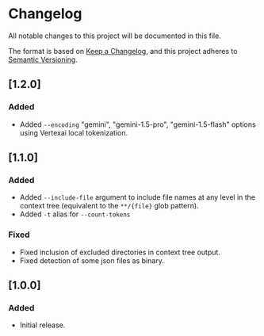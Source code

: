 # Changelog

All notable changes to this project will be documented in this file.

The format is based on [Keep a Changelog](https://keepachangelog.com/en/1.1.0/),
and this project adheres to [Semantic Versioning](https://semver.org/spec/v2.0.0.html).

## [1.2.0]
### Added
- Added `--encoding` "gemini", "gemini-1.5-pro", "gemini-1.5-flash" options using Vertexai local tokenization.

## [1.1.0]
### Added
- Added `--include-file` argument to include file names at any level in the context tree (equivalent to the `**/{file}` glob pattern).
- Added `-t` alias for `--count-tokens`
### Fixed
- Fixed inclusion of excluded directories in context tree output.
- Fixed detection of some json files as binary.

## [1.0.0]
### Added
- Initial release.
